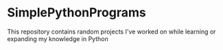 # SimplePythonPrograms
This repository contains random projects I've worked on while learning or expanding my knowledge in Python 
